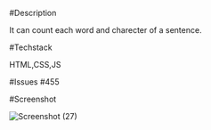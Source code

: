 #Description

It can count each word and charecter of a sentence.

#Techstack

HTML,CSS,JS

#Issues
#455

#Screenshot

![Screenshot (27)](https://user-images.githubusercontent.com/91617575/215262883-31f87374-d3f1-45e5-85da-04a5c4ccf363.png)
